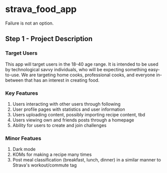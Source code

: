 # strava_food_app

Failure is not an option.

## Step 1 - Project Description

### Target Users
This app will target users in the 18-40 age range. It is intended to be used by technological savvy
individuals, who will be expecting something easy-to-use. We are targeting home cooks, professional
cooks, and everyone in-between that has an interest in creating food. 

### Key Features
1. Users interacting with other users through following
2. User profile pages with statistics and user information
3. Users uploading content, possibly importing recipe content, tbd
4. Users viewing own and friends posts through a homepage
5. Ability for users to create and join challenges 

### Minor Featues
1. Dark mode
2. KOMs for making a recipe many times
3. Post meal classification (breakfast, lunch, dinner) in a similar manner to Strava's workout/commute tag
